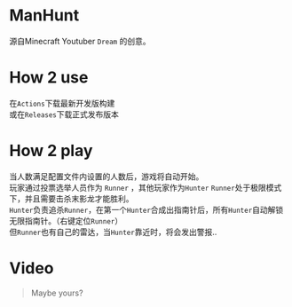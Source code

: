 # ManHunt
源自Minecraft Youtuber `Dream` 的创意。  

# How 2 use
在`Actions`下载最新开发版构建  
或在`Releases`下载正式发布版本  

# How 2 play
当人数满足配置文件内设置的人数后，游戏将自动开始。  
玩家通过投票选举人员作为 `Runner` ，其他玩家作为`Hunter`
`Runner`处于极限模式下，并且需要击杀末影龙才能胜利。  
`Hunter`负责追杀`Runner`，在第一个`Hunter`合成出指南针后，所有`Hunter`自动解锁无限指南针。（右键定位`Runner`）  
但`Runner`也有自己的雷达，当`Hunter`靠近时，将会发出警报..

# Video
> Maybe yours?